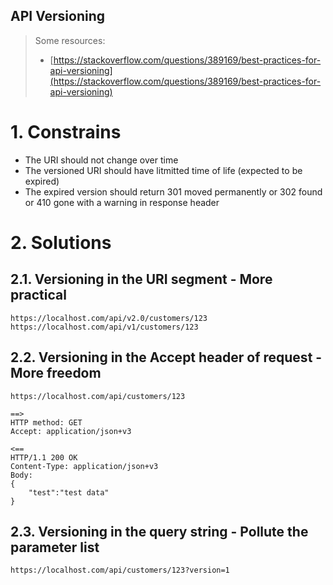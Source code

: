 API Versioning
---

> Some resources:
> * [https://stackoverflow.com/questions/389169/best-practices-for-api-versioning](https://stackoverflow.com/questions/389169/best-practices-for-api-versioning)



# 1. Constrains

* The URI should not change over time
* The versioned URI should have litmitted time of life (expected to be expired)
* The expired version should return 301 moved permanently or 302 found or 410 gone with a warning in response header

# 2. Solutions

## 2.1. Versioning in the URI segment - More practical

```
https://localhost.com/api/v2.0/customers/123
https://localhost.com/api/v1/customers/123
```

## 2.2. Versioning in the Accept header of request - More freedom

```
https://localhost.com/api/customers/123

==>
HTTP method: GET
Accept: application/json+v3

<==
HTTP/1.1 200 OK
Content-Type: application/json+v3
Body:
{
    "test":"test data"
}
```

## 2.3. Versioning in the query string - Pollute the parameter list

```
https://localhost.com/api/customers/123?version=1
```